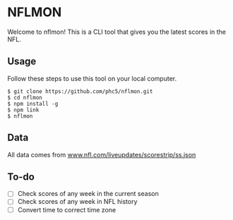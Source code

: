 # NFLMON

Welcome to nflmon!
This is a CLI tool that gives you the latest scores in the NFL.

## Usage

Follow these steps to use this tool on your local computer.
```
$ git clone https://github.com/phc5/nflmon.git
$ cd nflmon
$ npm install -g
$ npm link
$ nflmon
```

## Data

All data comes from www.nfl.com/liveupdates/scorestrip/ss.json

## To-do

- [ ] Check scores of any week in the current season
- [ ] Check scores of any week in NFL history
- [ ] Convert time to correct time zone
